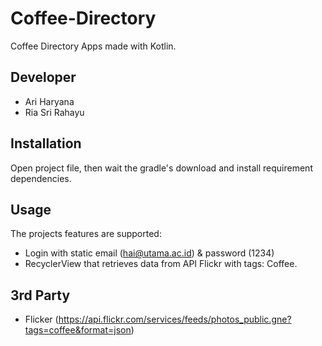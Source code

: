 # Coffee-Directory

Coffee Directory Apps made with Kotlin.

Developer
---------
- Ari Haryana
- Ria Sri Rahayu

Installation
------------
Open project file, then wait the gradle's download and install requirement dependencies.

Usage
-----
The projects features are supported:
- Login with static email (hai@utama.ac.id) & password (1234)
- RecyclerView that retrieves data from API Flickr with tags: Coffee.

3rd Party
---------
- Flicker (https://api.flickr.com/services/feeds/photos_public.gne?tags=coffee&format=json)
